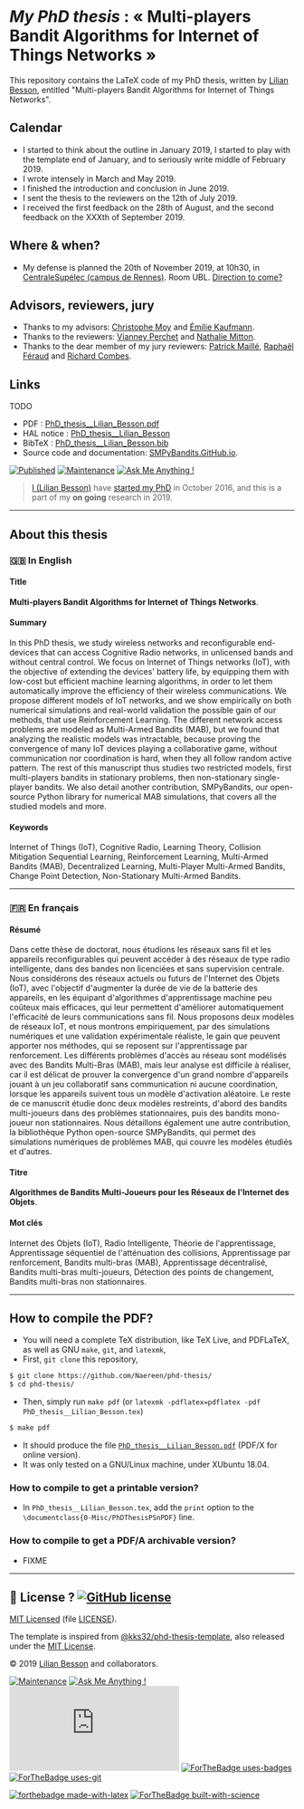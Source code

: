 # *My PhD thesis* : « Multi-players Bandit Algorithms for Internet of Things Networks »
This repository contains the LaTeX code of my PhD thesis, written by [Lilian Besson](https://perso.crans.org/besson/), entitled "Multi-players Bandit Algorithms for Internet of Things Networks".

## Calendar
- I started to think about the outline in January 2019, I started to play with the template end of January, and to seriously write middle of February 2019.
- I wrote intensely in March and May 2019.
- I finished the introduction and conclusion in June 2019.
- I sent the thesis to the reviewers on the 12th of July 2019.
- I received the first feedback on the 28th of August, and the second feedback on the XXXth of September 2019.

## Where & when?
- My defense is planned the 20th of November 2019, at 10h30, in [CentraleSupélec (campus de Rennes)](http://www.rennes.centralesupelec.fr/). Room UBL. [Direction to come?](http://www.rennes.centralesupelec.fr/en/acces)

## Advisors, reviewers, jury
- Thanks to my advisors: [Christophe Moy](https://moychristophe.wordpress.com/) and [Émilie Kaufmann](http://chercheurs.lille.inria.fr/ekaufman/research.html).
- Thanks to the reviewers: [Vianney Perchet](https://sites.google.com/site/vianneyperchet/) and [Nathalie Mitton](http://researchers.lille.inria.fr/~mitton/).
- Thanks to the dear member of my jury reviewers: [Patrick Maillé](http://perso.telecom-bretagne.eu/patrickmaille/), [Raphaël Féraud](https://www.researchgate.net/profile/Raphael_Feraud/) and [Richard Combes](http://rcombes.supelec.free.fr/).

## Links
TODO

- PDF : [PhD_thesis__Lilian_Besson.pdf](https://perso.crans.org/besson/phd/articles/PhD_thesis__Lilian_Besson.pdf)
- HAL notice : [PhD_thesis__Lilian_Besson](https://hal.inria.fr/hal-XXX/)
- BibTeX : [PhD_thesis__Lilian_Besson.bib](https://hal.inria.fr/hal-XXX/bibtex)
- Source code and documentation: [SMPyBandits.GitHub.io](https://smpybandits.github.io/).

[![Published](https://img.shields.io/badge/Published%3F-work%20in%20progress-red.svg)](https://hal.inria.fr/hal-XXX)
[![Maintenance](https://img.shields.io/badge/Maintained%3F-in%20progress-red.svg)](https://github.com/Naereen/phd-thesis/commits/master)
[![Ask Me Anything !](https://img.shields.io/badge/Ask%20me-anything-1abc9c.svg)](https://bitbucket.org/lbesson/ama)

> [I (Lilian Besson)](https://perso.crans.org/besson/) have [started my PhD](https://perso.crans.org/besson/phd/) in October 2016, and this is a part of my **on going** research in 2019.

----

## About this thesis

### 🇬🇧 In English
#### Title
**Multi-players Bandit Algorithms for Internet of Things Networks**.

#### Summary
In this PhD thesis, we study wireless networks and reconfigurable end-devices that can access Cognitive Radio networks, in unlicensed bands and without central control. We focus on Internet of Things networks (IoT), with the objective of extending the devices' battery life, by equipping them with low-cost but efficient machine learning algorithms, in order to let them automatically improve the efficiency of their wireless communications. We propose different models of IoT networks, and we show empirically on both numerical simulations and real-world validation the possible gain of our methods, that use Reinforcement Learning. The different network access problems are modeled as Multi-Armed Bandits (MAB), but we found that analyzing the realistic models was intractable, because proving the convergence of many IoT devices playing a collaborative game, without communication nor coordination is hard, when they all follow random active pattern. The rest of this manuscript thus studies two restricted models, first multi-players bandits in stationary problems, then non-stationary single-player bandits. We also detail another contribution, SMPyBandits, our open-source Python library for numerical MAB simulations, that covers all the studied models and more.

#### Keywords
Internet of Things (IoT), Cognitive Radio, Learning Theory, Collision Mitigation Sequential Learning, Reinforcement Learning, Multi-Armed Bandits (MAB), Decentralized Learning, Multi-Player Multi-Armed Bandits, Change Point Detection, Non-Stationary Multi-Armed Bandits.

---

### 🇫🇷 En français
#### Résumé
Dans cette thèse de doctorat, nous étudions les réseaux sans fil et les appareils reconfigurables qui peuvent accéder à des réseaux de type radio intelligente, dans des bandes non licenciées et sans supervision centrale.
Nous considérons des réseaux actuels ou futurs de l'Internet des Objets (IoT), avec l'objectif d'augmenter la durée de vie de la batterie des appareils, en les équipant d'algorithmes d'apprentissage machine peu coûteux mais efficaces, qui leur permettent d'améliorer automatiquement l'efficacité de leurs communications sans fil.
Nous proposons deux modèles de réseaux IoT, et nous montrons empiriquement, par des simulations numériques et une validation expérimentale réaliste, le gain que peuvent apporter nos méthodes, qui se reposent sur l'apprentissage par renforcement.
Les différents problèmes d'accès au réseau sont modélisés avec des Bandits Multi-Bras (MAB), mais leur analyse est difficile à réaliser,
car il est délicat de prouver la convergence d'un grand nombre d'appareils jouant à un jeu collaboratif sans communication ni aucune coordination, lorsque les appareils suivent tous un modèle d'activation aléatoire.
Le reste de ce manuscrit étudie donc deux modèles restreints, d'abord des bandits multi-joueurs dans des problèmes stationnaires, puis des bandits mono-joueur non stationnaires.
Nous détaillons également une autre contribution, la bibliothèque Python open-source SMPyBandits, qui permet des simulations numériques de problèmes MAB, qui couvre les modèles étudiés et d'autres.

#### Titre
**Algorithmes de Bandits Multi-Joueurs pour les Réseaux de l'Internet des Objets**.

#### Mot clés
Internet des Objets (IoT), Radio Intelligente, Théorie de l'apprentissage, Apprentissage séquentiel de l'atténuation des collisions, Apprentissage par renforcement, Bandits multi-bras (MAB), Apprentissage décentralisé, Bandits multi-bras multi-joueurs, Détection des points de changement, Bandits multi-bras non stationnaires.

----

## How to compile the PDF?
- You will need a complete TeX distribution, like TeX Live, and PDFLaTeX, as well as GNU `make`, `git`, and `latexmk`,
- First, `git clone` this repository,
```bash
$ git clone https://github.com/Naereen/phd-thesis/
$ cd phd-thesis/
```
- Then, simply run `make pdf` (or `latexmk -pdflatex=pdflatex -pdf PhD_thesis__Lilian_Besson.tex`)
```bash
$ make pdf
```
- It should produce the file [`PhD_thesis__Lilian_Besson.pdf`](https://perso.crans.org/besson/phd/articles/PhD_thesis__Lilian_Besson.pdf) (PDF/X for online version).
- It was only tested on a GNU/Linux machine, under XUbuntu 18.04.

### How to compile to get a printable version?
- In `PhD_thesis__Lilian_Besson.tex`, add the `print` option to the `\documentclass{0-Misc/PhDThesisPSnPDF}` line.

### How to compile to get a PDF/A archivable version?
- FIXME

----

## :scroll: License ? [![GitHub license](https://img.shields.io/github/license/Naereen/badges.svg)](https://https://github.com/Naereen/phd-thesis/src/master/LICENSE)
[MIT Licensed](https://lbesson.mit-license.org/) (file [LICENSE](LICENSE)).

The template is inspired from [@kks32/phd-thesis-template](https://github.com/kks32/phd-thesis-template), also released under the [MIT License](https://github.com/kks32/phd-thesis-template/blob/master/license.md).

© 2019 [Lilian Besson](https://perso.crans.org/besson/) and collaborators.

[![Maintenance](https://img.shields.io/badge/Maintained%3F-yes-green.svg)](https://https://github.com/Naereen/phd-thesis/commits/)
[![Ask Me Anything !](https://img.shields.io/badge/Ask%20me-anything-1abc9c.svg)](https://bitbucket.org/lbesson/ama)
[![Analytics](https://ga-beacon.appspot.com/UA-38514290-17/github.com/Naereen/phd-thesis/README.md?pixel)](https://https://github.com/Naereen/phd-thesis/)
[![ForTheBadge uses-badges](http://ForTheBadge.com/images/badges/uses-badges.svg)](http://ForTheBadge.com)
[![ForTheBadge uses-git](http://ForTheBadge.com/images/badges/uses-git.svg)](https://GitHub.com/)

[![forthebadge made-with-latex](https://img.shields.io/badge/Made%20with-LaTeX-1f425f.svg)](https://www.latex-project.org/)
[![ForTheBadge built-with-science](http://ForTheBadge.com/images/badges/built-with-science.svg)](https://perso.crans.org/besson/)
